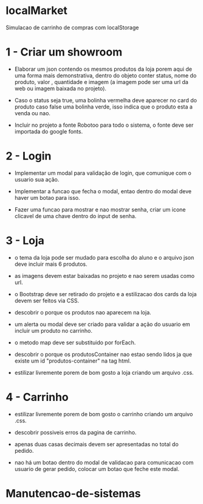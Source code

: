# localMarket

Simulacao de carrinho de compras com localStorage

# 1 - Criar um showroom

- Elaborar um json contendo os mesmos produtos da loja porem aqui de uma forma mais demonstrativa, dentro do objeto conter status, nome do produto, valor , quantidade e imagem (a imagem pode ser uma url da web ou imagem baixada no projeto).

- Caso o status seja true, uma bolinha vermelha deve aparecer no card do produto caso false uma bolinha verde, isso indica que o produto esta a venda ou nao.

- Incluir no projeto a fonte Robotoo para todo o sistema, o fonte deve ser importada do google fonts.

# 2 - Login

- Implementar um modal para validação de login, que comunique com o usuario sua ação.

- Implementar a funcao que fecha o modal, entao dentro do modal deve haver um botao para isso.

- Fazer uma funcao para mostrar e nao mostrar senha, criar um icone clicavel de uma chave dentro do input de senha.

# 3 - Loja

- o tema da loja pode ser mudado para escolha do aluno e o arquivo json deve incluir mais 6 produtos.

- as imagens devem estar baixadas no projeto e nao serem usadas como url.

- o Bootstrap deve ser retirado do projeto e a estilizacao dos cards da loja devem ser feitos via CSS.

- descobrir o porque os produtos nao aparecem na loja.

- um alerta ou modal deve ser criado para validar a ação do usuario em incluir um produto no carrinho.

- o metodo map deve ser substituido por forEach.

- descobrir o porque os produtosContainer nao estao sendo lidos ja que existe um id "produtos-container" na tag html.

- estilizar livremente porem de bom gosto a loja criando um arquivo .css.

# 4 - Carrinho

- estilizar livremente porem de bom gosto o carrinho criando um arquivo .css.

- descobrir possiveis erros da pagina de carrinho.

- apenas duas casas decimais devem ser apresentadas no total do pedido.

- nao há um botao dentro do modal de validacao para comunicacao com usuario de gerar pedido, colocar um botao que feche este modal.

# Manutencao-de-sistemas
